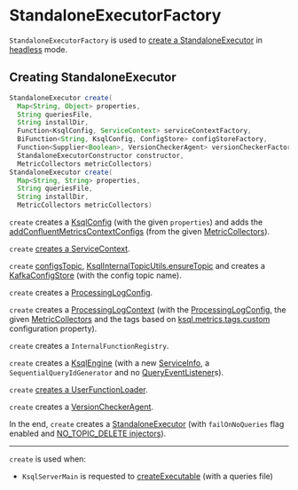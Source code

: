 # StandaloneExecutorFactory

`StandaloneExecutorFactory` is used to [create a StandaloneExecutor](#create) in [headless](index.md) mode.

## <span id="create"> Creating StandaloneExecutor

```java
StandaloneExecutor create(
  Map<String, Object> properties,
  String queriesFile,
  String installDir,
  Function<KsqlConfig, ServiceContext> serviceContextFactory,
  BiFunction<String, KsqlConfig, ConfigStore> configStoreFactory,
  Function<Supplier<Boolean>, VersionCheckerAgent> versionCheckerFactory,
  StandaloneExecutorConstructor constructor,
  MetricCollectors metricCollectors)
StandaloneExecutor create(
  Map<String, String> properties,
  String queriesFile,
  String installDir,
  MetricCollectors metricCollectors)
```

`create` creates a [KsqlConfig](../KsqlConfig.md) (with the given `properties`) and adds the [addConfluentMetricsContextConfigs](../metrics/MetricCollectors.md#addConfluentMetricsContextConfigs) (from the given [MetricCollectors](../metrics/MetricCollectors.md)).

`create` [creates a ServiceContext](../ServiceContextFactory.md#create).

`create` [configsTopic](../rest/ReservedInternalTopics.md#configsTopic), [KsqlInternalTopicUtils.ensureTopic](../KsqlInternalTopicUtils.md#ensureTopic) and creates a [KafkaConfigStore](KafkaConfigStore.md) (with the config topic name).

`create` creates a [ProcessingLogConfig](../rest/ProcessingLogConfig.md).

`create` creates a [ProcessingLogContext](../rest/ProcessingLogContext.md#create) (with the [ProcessingLogConfig](../rest/ProcessingLogConfig.md), the given [MetricCollectors](../metrics/MetricCollectors.md) and the tags based on [ksql.metrics.tags.custom](../KsqlConfig.md#KSQL_CUSTOM_METRICS_TAGS) configuration property).

`create` creates a `InternalFunctionRegistry`.

`create` creates a [KsqlEngine](../KsqlEngine.md) (with a new [ServiceInfo](../ServiceInfo.md#create), a `SequentialQueryIdGenerator` and no [QueryEventListener](../QueryEventListener.md)s).

`create` [creates a UserFunctionLoader](../UserFunctionLoader.md#newInstance).

`create` creates a [VersionCheckerAgent](../VersionCheckerAgent.md).

In the end, `create` creates a [StandaloneExecutor](StandaloneExecutor.md) (with `failOnNoQueries` flag enabled and [NO_TOPIC_DELETE injectors](../Injectors.md#NO_TOPIC_DELETE)).

---

`create` is used when:

* `KsqlServerMain` is requested to [createExecutable](../rest/KsqlServerMain.md#createExecutable) (with a queries file)

